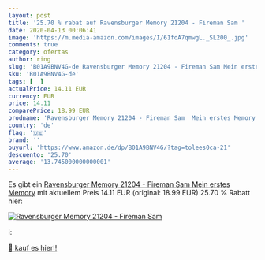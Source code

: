 ```yaml
---
layout: post
title: '25.70 % rabat auf Ravensburger Memory 21204 - Fireman Sam '
date: 2020-04-13 00:06:41
image: 'https://m.media-amazon.com/images/I/61foA7qmwgL._SL200_.jpg'
comments: true
category: ofertas
author: ring
slug: 'B01A9BNV4G-de Ravensburger Memory 21204 - Fireman Sam Mein erstes Memory'
sku: 'B01A9BNV4G-de'
tags: [  ]
actualPrice: 14.11 EUR
currency: EUR
price: 14.11
comparePrice: 18.99 EUR
prodname: 'Ravensburger Memory 21204 - Fireman Sam  Mein erstes Memory'
country: 'de'
flag: '🇩🇪'
brand: ''
buyurl: 'https://www.amazon.de/dp/B01A9BNV4G/?tag=tolees0ca-21'
descuento: '25.70'
average: '13.745000000000001'
---
```


Es gibt ein [Ravensburger Memory 21204 - Fireman Sam  Mein erstes Memory](https://www.amazon.de/dp/B01A9BNV4G/?tag=tolees0ca-21) mit aktuellem Preis 14.11 EUR (original: 18.99 EUR) 25.70 % Rabatt hier:

[![Ravensburger Memory 21204 - Fireman Sam ](https://m.media-amazon.com/images/I/61foA7qmwgL._SL200_.jpg)](https://www.amazon.de/dp/B01A9BNV4G/?tag=tolees0ca-21)

ℹ️:


[🛒 kauf es hier!!](https://www.amazon.de/dp/B01A9BNV4G/?tag=tolees0ca-21)
